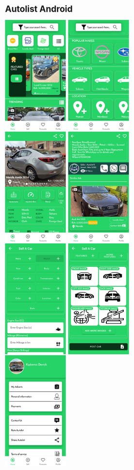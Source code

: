 # Autolist Android
<p float="left">
<kbd><img src="https://github.com/derekkipkemoi/Autolist-Android-App/blob/main/Screenshot_20220524-215302_AUTOLIST.jpg" alt="Your image title" width="200"/>
<img src="https://github.com/derekkipkemoi/Autolist-Android-App/blob/main/Screenshot_20220524-215318_AUTOLIST.jpg" alt="Your image title" width="200"/>
<img src="https://github.com/derekkipkemoi/Autolist-Android-App/blob/main/Screenshot_20220524-215340_AUTOLIST.jpg" alt="Your image title" width="200"/>
<img src="https://github.com/derekkipkemoi/Autolist-Android-App/blob/main/Screenshot_20220524-215349_AUTOLIST.jpg" alt="Your image title" width="200"/>
<img src="https://github.com/derekkipkemoi/Autolist-Android-App/blob/main/Screenshot_20220524-215437_AUTOLIST.jpg" alt="Your image title" width="200"/>
  <img src="https://github.com/derekkipkemoi/Autolist-Android-App/blob/main/Screenshot_20220524-215443_AUTOLIST.jpg" alt="Your image title" width="200"/>
  <img src="https://github.com/derekkipkemoi/Autolist-Android-App/blob/main/Screenshot_20220524-215454_AUTOLIST.jpg" alt="Your image title" width="200"/>
</p>
